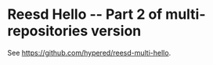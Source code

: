 # Reesd Hello -- Part 2 of multi-repositories version

See https://github.com/hypered/reesd-multi-hello.

